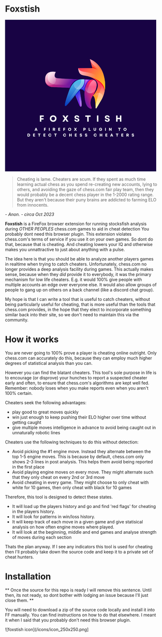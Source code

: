# Foxstish

![foxstish logo](logo.png)

> Cheating is lame. Cheaters are scum. If they spent as much time learning actual chess as you spend re-creating new accounts, lying to others, and avoiding the gaze of chess.com fair play team, then they would probably be a decent chess player in the 1-2000 rating range. But they aren't because their puny brains are addicted to farming ELO from innocents.

_- Anon. - circa Oct 2023_

**Foxstish** is a FireFox browser extension for running stocksfish analysis during _OTHER PEOPLES_ chess.com games to aid in cheat detection
You probably dont need this browser plugin. This extension violates chess.com's terms of service if you use it on your own games. So dont do that, because that is cheating. And cheating lowers your IQ and otherwise makes you unnattractive to just about anything with a pulse.

The idea here is that you should be able to analyze another players games in realtime when trying to catch cheaters. Unfortunately, chess.com no longer provides a deep analysis facility during games. This actually makes sense, because when they _did_ provide it to everybody, it was the primary mechanism for low life cheaters. E.g. it would 100% give people with multiple accounts an edge over everyone else. It would also allow groups of people to gang up on others on a back channel (like a discord chat group).

My hope is that I can write a tool that is useful to catch cheaters, without being particularly useful for cheating, that is more useful than the tools that chess.com provides, in the hope that they elect to incorporate something similar back into their site, so we don't need to maintain this via the community.

# How it works

You are never going to 100% prove a player is cheating online outright. Only chess.com can accurately do this, because they can employ much higher degrees of statistical analysis than you can. 

However you can find the blatant cheaters. This tool's sole purpose in life is to encourage (or disprove) your hunches to report a suspected cheater early and often, to ensure that chess.com's algorithms are kept well fed. Remember: nobody loses when you make reports even when you aren't 100% certain.

Cheaters seek the following advantages:

- play good to great moves quickly
- win just enough to keep pushing their ELO higher over time without getting caught
- give multiple moves intelligence in advance to avoid being caught out in unnaturally robotic lines

Cheaters use the following techniques to do this without detection:

- Avoid picking the #1 engine move. Instead they alternate between the top 1-5 engine moves. This is because by default, chess.com only shows 2-3 lines in post analysis. This helps them avoid being reported in the first place
- Avoid playing engine moves on every move. They might alternate such that they only cheat on every 2nd or 3rd move
- Avoid cheating in every game. They might choose to only cheat with white for 10 games, then only cheat with black for 10 games

Therefore, this tool is designed to detect these states. 

- It will load up the players history and go and find 'red flags' for cheating in the players history.
- It will look for patterns in win/loss history.
- It will keep track of each move in a given game and give statisical analysis on how often engine moves where played.
- It will look at the beginning, middle and end games and analyse strength of moves during each section

Thats the plan anyway. If I see any indicators this tool is used for cheating then I'll probably take down the source code and keep it to a private set of cheat hunters.

# Installation

** Once the source for this repo is ready I will remove this sentence. Until then, its not ready, so dont bother with lodging an issue because I'll just close them. **

You will need to download a zip of the source code locally and install it into FF manually. You can find instructions on how to do that elsewhere. I meant it when I said that you probably don't need this browser plugin.

![foxstish icon](/icons/icon_250x250.png]
